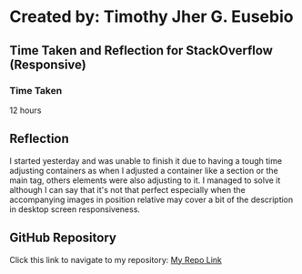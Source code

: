 # Created by: **Timothy Jher G. Eusebio**
## Time Taken and Reflection for StackOverflow (Responsive)

### Time Taken
12 hours

## Reflection
I started yesterday and was unable to finish it due to having a tough time adjusting containers as when I adjusted a container like a section or the main tag, others elements were also adjusting to it. I managed to solve it although I can say that it's not that perfect especially when the accompanying images in position relative may cover a bit of the description in desktop screen responsiveness.

## GitHub Repository
Click this link to navigate to my repository: [My Repo Link](https://github.com/TJInGitHub/Armada-Logics-OJT)